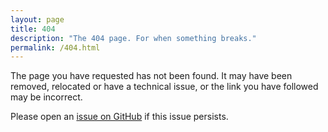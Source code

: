 ```yaml
---
layout: page
title: 404
description: "The 404 page. For when something breaks."
permalink: /404.html
---
```


The page you have requested has not been found. It may have been removed, relocated or have a technical issue, or the link you have followed may be incorrect.

Please open an [issue on GitHub](https://github.com/mijndert/website/issues/new) if this issue persists.